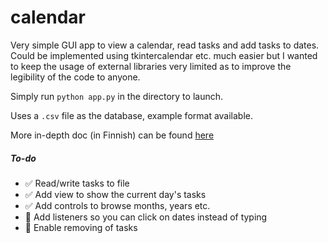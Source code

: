 # calendar
Very simple GUI app to view a calendar, read tasks and add tasks to dates. Could be implemented using tkintercalendar etc. much easier but I wanted to keep the usage of external libraries very limited as to improve the legibility of the code to anyone.

Simply run ```python app.py``` in the directory to launch.

Uses a ```.csv``` file as the database, example format available.

More in-depth doc (in Finnish) can be found [here](docs.pdf)

##### To-do

- :white_check_mark: Read/write tasks to file
- :white_check_mark: Add view to show the current day's tasks
- :white_check_mark: Add controls to browse months, years etc.
- :white_square_button: Add listeners so you can click on dates instead of typing
- :white_square_button: Enable removing of tasks
